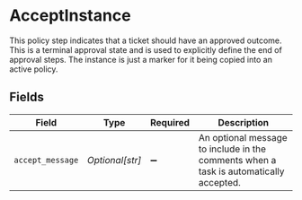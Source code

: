 # AcceptInstance

This policy step indicates that a ticket should have an approved outcome. This is a terminal approval state and is used to explicitly define the end of approval steps.
 The instance is just a marker for it being copied into an active policy.


## Fields

| Field                                                                                 | Type                                                                                  | Required                                                                              | Description                                                                           |
| ------------------------------------------------------------------------------------- | ------------------------------------------------------------------------------------- | ------------------------------------------------------------------------------------- | ------------------------------------------------------------------------------------- |
| `accept_message`                                                                      | *Optional[str]*                                                                       | :heavy_minus_sign:                                                                    | An optional message to include in the comments when a task is automatically accepted. |